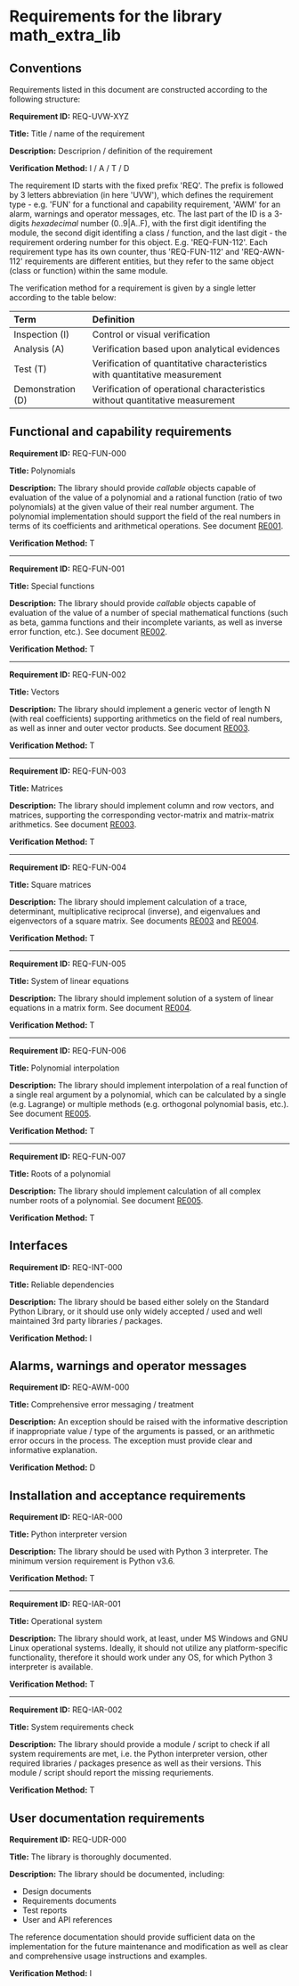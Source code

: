 # Requirements for the library math_extra_lib

## Conventions

Requirements listed in this document are constructed according to the following structure:

**Requirement ID:** REQ-UVW-XYZ

**Title:** Title / name of the requirement

**Description:** Descriprion / definition of the requirement

**Verification Method:** I / A / T / D

The requirement ID starts with the fixed prefix 'REQ'. The prefix is followed by 3 letters abbreviation (in here 'UVW'), which defines the requirement type - e.g. 'FUN' for a functional and capability requirement, 'AWM' for an alarm, warnings and operator messages, etc. The last part of the ID is a 3-digits *hexadecimal* number (0..9|A..F), with the first digit identifing the module, the second digit identifing a class / function, and the last digit - the requirement ordering number for this object. E.g. 'REQ-FUN-112'. Each requirement type has its own counter, thus 'REQ-FUN-112' and 'REQ-AWN-112' requirements are different entities, but they refer to the same object (class or function) within the same module.

The verification method for a requirement is given by a single letter according to the table below:

| **Term**          | **Definition**                                                               |
| :---------------- | :--------------------------------------------------------------------------- |
| Inspection (I)    | Control or visual verification                                               |
| Analysis (A)      | Verification based upon analytical evidences                                 |
| Test (T)          | Verification of quantitative characteristics with quantitative measurement   |
| Demonstration (D) | Verification of operational characteristics without quantitative measurement |

## Functional and capability requirements

**Requirement ID:** REQ-FUN-000

**Title:** Polynomials

**Description:** The library should provide *callable* objects capable of evaluation of the value of a polynomial and a rational function (ratio of two polynomials) at the given value of their real number argument. The polynomial implementation should support the field of the real numbers in terms of its coefficients and arithmetical operations. See document [RE001](./RE001_polynomials_requirements.md).

**Verification Method:** T

---

**Requirement ID:** REQ-FUN-001

**Title:** Special functions

**Description:** The library should provide *callable* objects capable of evaluation of the value of a number of special mathematical functions (such as beta, gamma functions and their incomplete variants, as well as inverse error function, etc.). See document [RE002](./RE002_special_functions.md).

**Verification Method:** T

---

**Requirement ID:** REQ-FUN-002

**Title:** Vectors

**Description:** The library should implement a generic vector of length N (with real coefficients) supporting arithmetics on the field of real numbers, as well as inner and outer vector products. See document [RE003](./RE003_vectors_and_matrices.md).

**Verification Method:** T

---

**Requirement ID:** REQ-FUN-003

**Title:** Matrices

**Description:** The library should implement column and row vectors, and matrices, supporting the corresponding vector-matrix and matrix-matrix arithmetics. See document [RE003](./RE003_vectors_and_matrices.md).

**Verification Method:** T

---

**Requirement ID:** REQ-FUN-004

**Title:** Square matrices

**Description:** The library should implement calculation of a trace, determinant, multiplicative reciprocal (inverse), and eigenvalues and eigenvectors of a square matrix. See documents [RE003](./RE003_vectors_and_matrices.md) and [RE004](./RE004_matrix_solver.md).

**Verification Method:** T

---

**Requirement ID:** REQ-FUN-005

**Title:** System of linear equations

**Description:** The library should implement solution of a system of linear equations in a matrix form. See document [RE004](./RE004_matrix_solver.md).

**Verification Method:** T

---

**Requirement ID:** REQ-FUN-006

**Title:** Polynomial interpolation

**Description:** The library should implement interpolation of a real function of a single real argument by a polynomial, which can be calculated by a single (e.g. Lagrange) or multiple methods (e.g. orthogonal polynomial basis, etc.). See document [RE005](./RE005_poly_solver.md).

**Verification Method:** T

---

**Requirement ID:** REQ-FUN-007

**Title:** Roots of a polynomial

**Description:** The library should implement calculation of all complex number roots of a polynomial. See document [RE005](./RE005_poly_solver.md).

**Verification Method:** T

## Interfaces

**Requirement ID:** REQ-INT-000

**Title:** Reliable dependencies

**Description:** The library should be based either solely on the Standard Python Library, or it should use only widely accepted / used and well maintained 3rd party libraries / packages.

**Verification Method:** I

## Alarms, warnings and operator messages

**Requirement ID:** REQ-AWM-000

**Title:** Comprehensive error messaging / treatment

**Description:** An exception should be raised with the informative description if inappropriate value / type of the arguments is passed, or an arithmetic error occurs in the process. The exception must provide clear and informative explanation.

**Verification Method:** D

## Installation and acceptance requirements

**Requirement ID:** REQ-IAR-000

**Title:** Python interpreter version

**Description:** The library should be used with Python 3 interpreter. The minimum version requirement is Python v3.6.

**Verification Method:** T

---

**Requirement ID:** REQ-IAR-001

**Title:** Operational system

**Description:** The library should work, at least, under MS Windows and GNU Linux operational systems. Ideally, it should not utilize any platform-specific functionality, therefore it should work under any OS, for which Python 3 interpreter is available.

**Verification Method:** T

---

**Requirement ID:** REQ-IAR-002

**Title:** System requirements check

**Description:** The library should provide a module / script to check if all system requirements are met, i.e. the Python interpreter version, other required libraries / packages presence as well as their versions. This module / script should report the missing requriements.

**Verification Method:** T

## User documentation requirements

**Requirement ID:** REQ-UDR-000

**Title:** The library is thoroughly documented.

**Description:** The library should be documented, including:

* Design documents
* Requirements documents
* Test reports
* User and API references

The reference documentation should provide sufficient data on the implementation for the future maintenance and modification as well as clear and comprehensive usage instructions and examples.

**Verification Method:** I

